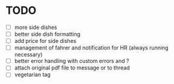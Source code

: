 # TODO

- [ ] more side dishes
- [ ] better side dish formatting
- [ ] add price for side dishes
- [ ] management of fahrer and notification for HR (always running necessary)
- [ ] better error handling with custom errors and ?
- [ ] attach original pdf file to message or to thread
- [ ] vegetarian tag
